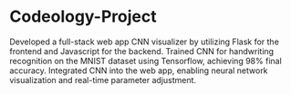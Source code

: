 # Codeology-Project
Developed a full-stack web app CNN visualizer by utilizing Flask for the frontend and Javascript for the backend.
Trained CNN for handwriting recognition on the MNIST dataset using Tensorflow, achieving 98% final accuracy.
Integrated CNN into the web app, enabling neural network visualization and real-time parameter adjustment.
